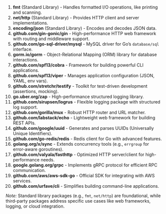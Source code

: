 

1. **fmt** (Standard Library) - Handles formatted I/O operations, like printing and scanning.  
2. **net/http** (Standard Library) - Provides HTTP client and server implementations.  
3. **encoding/json** (Standard Library) - Encodes and decodes JSON data.  
4. **github.com/gin-gonic/gin** - High-performance HTTP web framework with routing and middleware support.  
5. **github.com/go-sql-driver/mysql** - MySQL driver for Go’s `database/sql` interface.  
6. **gorm.io/gorm** - Object-Relational Mapping (ORM) library for database interactions.  
7. **github.com/spf13/cobra** - Framework for building powerful CLI applications.  
8. **github.com/spf13/viper** - Manages application configuration (JSON, YAML, env vars).  
9. **github.com/stretchr/testify** - Toolkit for test-driven development (assertions, mocking).  
10. **go.uber.org/zap** - High-performance structured logging library.  
11. **github.com/sirupsen/logrus** - Flexible logging package with structured log support.  
12. **github.com/gorilla/mux** - Robust HTTP router and URL matcher.  
13. **github.com/labstack/echo** - Lightweight web framework for building REST APIs.  
14. **github.com/google/uuid** - Generates and parses UUIDs (Universally Unique Identifiers).  
15. **github.com/go-redis/redis** - Redis client for Go with advanced features.  
16. **golang.org/x/sync** - Extends concurrency tools (e.g., `errgroup` for error-aware goroutines).  
17. **github.com/valyala/fasthttp** - Optimized HTTP server/client for high-performance needs.  
18. **google.golang.org/grpc** - Implements gRPC protocol for efficient RPC communication.  
19. **github.com/aws/aws-sdk-go** - Official SDK for integrating with AWS services.  
20. **github.com/urfave/cli** - Simplifies building command-line applications.  

*Note:* Standard library packages (e.g., `fmt`, `net/http`) are foundational, while third-party packages address specific use cases like web frameworks, logging, or cloud integration.